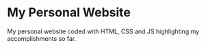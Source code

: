 # My Personal Website
My personal website coded with HTML, CSS and JS highlighting my accomplishments so far.

